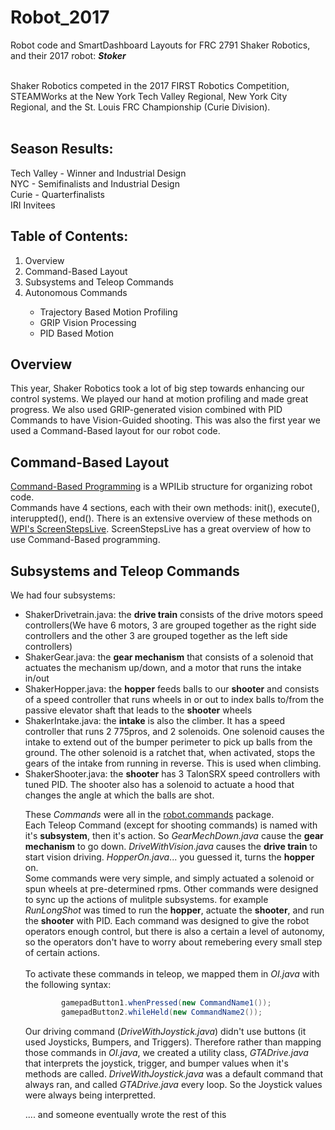 
# Robot_2017
Robot code and SmartDashboard Layouts for FRC 2791 Shaker Robotics, and their 2017 robot: <b><i>Stoker</b></i> </br></br>


Shaker Robotics competed in the 2017 FIRST Robotics Competition, STEAMWorks at the New York Tech Valley Regional, New York City Regional, and the St. Louis FRC Championship (Curie Division). </br></br>

<h2>Season Results: </h2>
Tech Valley - Winner and Industrial Design </br>
NYC - Semifinalists and Industrial Design </br>
Curie - Quarterfinalists</br>
IRI Invitees</br>

<h2> Table of Contents: </h2>
<ol>
  <li> Overview </li>
  <li> Command-Based Layout </li>
  <li> Subsystems and Teleop Commands </li>
  <li> Autonomous Commands</li>
   <ul>
    <li> Trajectory Based Motion Profiling </li>
    <li> GRIP Vision Processing </li>
    <li> PID Based Motion</li>
  </ul>
 </ol>
 
<h2> Overview </h2>
 This year, Shaker Robotics took a lot of big step towards enhancing our control systems. We played our hand at motion profiling and made great progress. We also used GRIP-generated vision combined with PID Commands to have Vision-Guided shooting. This was also the first year we used a Command-Based layout for our robot code. </br>
 
 <h2> Command-Based Layout </h2>
 <a href ="https://wpilib.screenstepslive.com/s/4485/m/13809/l/599732-what-is-command-based-programming">Command-Based Programming</a> is a WPILib structure for organizing robot code. </br>
 Commands have 4 sections, each with their own methods: init(), execute(), interuppted(), end(). There is an extensive overview of these methods on <a href ="https://wpilib.screenstepslive.com/s/4485/m/13809/l/599737-creating-simple-commands">WPI's ScreenStepsLive</a>.  ScreenStepsLive has a great overview of how to use Command-Based programming. 

 
 <h2> Subsystems and Teleop Commands </h2>
 
 We had four subsystems:
 <ul>
 	<li>ShakerDrivetrain.java: the <b>drive train</b> consists of the drive motors speed controllers(We have 6 motors, 3 are grouped together as the right side controllers and the other 3 are grouped together as the left side controllers)</li>
 	<li>ShakerGear.java: the <b>gear mechanism</b> that consists of a solenoid that actuates the mechanism up/down, and a motor that runs the intake in/out </li>
 	<li>ShakerHopper.java: the <b>hopper</b> feeds balls to our <b>shooter</b> and consists of a speed controller that runs wheels in or out to index balls to/from the passive elevator shaft that leads to the <b>shooter</b> wheels
 	<li>ShakerIntake.java: the <b>intake</b> is also the </b> climber. It has a speed controller that runs 2 775pros, and 2 solenoids. One solenoid causes the intake to extend out of the bumper perimeter to pick up balls from the ground. The other solenoid is a ratchet that, when activated, stops the gears of the intake from running in reverse. This is used when climbing. </li>
 	<li>ShakerShooter.java: the <b>shooter</b> has 3 TalonSRX speed controllers with tuned PID. The shooter also has a solenoid to actuate a hood that changes the angle at which the balls are shot.

These <i>Commands</i> were all in the <u>robot.commands</u> package. </br>Each Teleop Command (except for shooting commands) is named with it's <b>subsystem</b>, then it's action. So <i>GearMechDown.java</i> cause the <b>gear mechanism</b> to go down. <i>DriveWithVision.java</i> causes the <b>drive train</b> to start vision driving. <i>HopperOn.java</i>... you guessed it, turns the <b>hopper</b> on. </br>Some commands were very simple, and simply actuated a solenoid or spun wheels at pre-determined rpms. Other commands were designed to sync up the actions of mulitple subsystems. for example <i>RunLongShot</i> was timed to run the <b>hopper</b>, actuate the <b>shooter</b>, and run the <b>shooter</b> with PID. Each command was designed to give the robot operators enough control, but there is also a certain a level of autonomy, so the operators don't have to worry about remebering every small step of certain actions.</br> 
</br>To activate these commands in teleop, we mapped them in <i>OI.java</i> with the following syntax:

```java
		gamepadButton1.whenPressed(new CommandName1()); 
		gamepadButton2.whileHeld(new CommandName2());
```

Our driving command (<i>DriveWithJoystick.java</i>) didn't use buttons (it used Joysticks, Bumpers, and Triggers). Therefore rather than mapping those commands in <i>OI.java</i>, we created a utility class, <i>GTADrive.java</i> that interprets the joystick, trigger, and bumper values when it's methods are called. <i>DriveWithJoystick.java</i> was a default command that always ran, and called <i>GTADrive.java</i> every loop. So the Joystick values were always being interpretted. 

 
 
 .... and someone eventually wrote the rest of this

